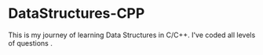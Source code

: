 # DataStructures-CPP
 This is my journey of learning Data Structures in C/C++. I've coded all levels of questions .
